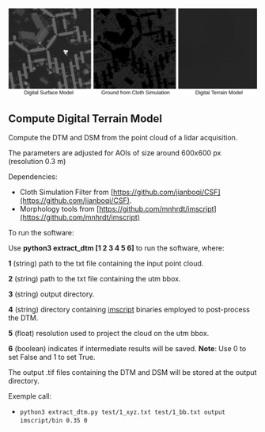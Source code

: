 ![exemple](figure.png)


## Compute Digital Terrain Model

Compute the DTM and DSM from the point cloud of a lidar acquisition.

The parameters are adjusted for AOIs of size around 600x600 px (resolution 0.3 m)

Dependencies:

- Cloth Simulation Filter from [https://github.com/jianboqi/CSF](https://github.com/jianboqi/CSF). 
- Morphology tools from [https://github.com/mnhrdt/imscript](https://github.com/mnhrdt/imscript)

To run the software:

Use **python3 extract_dtm [1 2 3 4 5 6]** to run the software, where:

**1** (string) path to the txt file containing the input point cloud.

**2** (string) path to the txt file containing the utm bbox.

**3** (string) output directory.

**4** (string) directory containing [imscript](https://github.com/mnhrdt/imscript) binaries employed to post-process the DTM.

**5** (float) resolution used to project the cloud on the utm bbox.

**6** (boolean) indicates if intermediate results will be saved. **Note**: Use 0 to set False and 1 to set True.

The output .tif files containing the DTM and DSM will be stored at the output directory.

Exemple call:

- `python3 extract_dtm.py test/1_xyz.txt test/1_bb.txt output imscript/bin 0.35 0`
